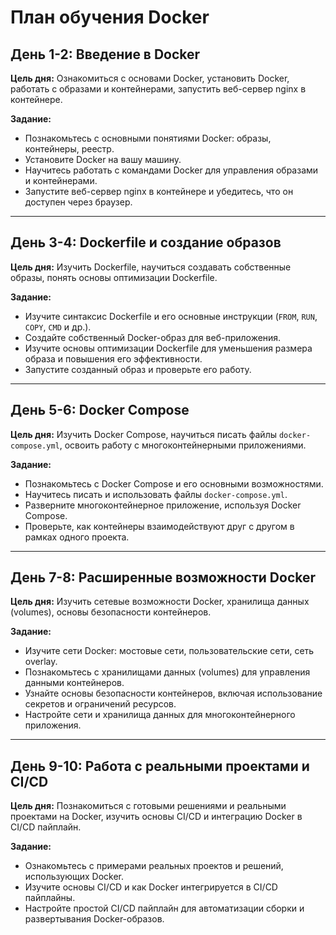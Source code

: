 # План обучения Docker

## День 1-2: Введение в Docker

**Цель дня:** Ознакомиться с основами Docker, установить Docker, работать с образами и контейнерами, запустить веб-сервер nginx в контейнере.

**Задание:**
- Познакомьтесь с основными понятиями Docker: образы, контейнеры, реестр.
- Установите Docker на вашу машину.
- Научитесь работать с командами Docker для управления образами и контейнерами.
- Запустите веб-сервер nginx в контейнере и убедитесь, что он доступен через браузер.

---

## День 3-4: Dockerfile и создание образов

**Цель дня:** Изучить Dockerfile, научиться создавать собственные образы, понять основы оптимизации Dockerfile.

**Задание:**
- Изучите синтаксис Dockerfile и его основные инструкции (`FROM`, `RUN`, `COPY`, `CMD` и др.).
- Создайте собственный Docker-образ для веб-приложения.
- Изучите основы оптимизации Dockerfile для уменьшения размера образа и повышения его эффективности.
- Запустите созданный образ и проверьте его работу.

---

## День 5-6: Docker Compose

**Цель дня:** Изучить Docker Compose, научиться писать файлы `docker-compose.yml`, освоить работу с многоконтейнерными приложениями.

**Задание:**
- Познакомьтесь с Docker Compose и его основными возможностями.
- Научитесь писать и использовать файлы `docker-compose.yml`.
- Разверните многоконтейнерное приложение, используя Docker Compose.
- Проверьте, как контейнеры взаимодействуют друг с другом в рамках одного проекта.

---

## День 7-8: Расширенные возможности Docker

**Цель дня:** Изучить сетевые возможности Docker, хранилища данных (volumes), основы безопасности контейнеров.

**Задание:**
- Изучите сети Docker: мостовые сети, пользовательские сети, сеть overlay.
- Познакомьтесь с хранилищами данных (volumes) для управления данными контейнеров.
- Узнайте основы безопасности контейнеров, включая использование секретов и ограничений ресурсов.
- Настройте сети и хранилища данных для многоконтейнерного приложения.

---

## День 9-10: Работа с реальными проектами и CI/CD

**Цель дня:** Познакомиться с готовыми решениями и реальными проектами на Docker, изучить основы CI/CD и интеграцию Docker в CI/CD пайплайн.

**Задание:**
- Ознакомьтесь с примерами реальных проектов и решений, использующих Docker.
- Изучите основы CI/CD и как Docker интегрируется в CI/CD пайплайны.
- Настройте простой CI/CD пайплайн для автоматизации сборки и развертывания Docker-образов.

